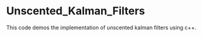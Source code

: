 # Unscented_Kalman_Filters
This code demos the implementation of unscented kalman filters using c++.
